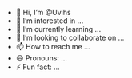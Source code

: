 - 👋 Hi, I’m @Uvihs
- 👀 I’m interested in ...
- 🌱 I’m currently learning ...
- 💞️ I’m looking to collaborate on ...
- 📫 How to reach me ...
- 😄 Pronouns: ...
- ⚡ Fun fact: ...

<!---
Uvihs/Uvihs is a ✨ special ✨ repository because its `README.md` (this file) appears on your GitHub profile.
You can click the Preview link to take a look at your changes.
--->
